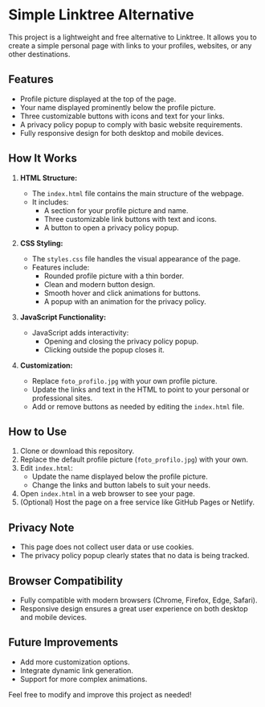 # Simple Linktree Alternative

This project is a lightweight and free alternative to Linktree. It allows you to create a simple personal page with links to your profiles, websites, or any other destinations.

## Features
- Profile picture displayed at the top of the page.
- Your name displayed prominently below the profile picture.
- Three customizable buttons with icons and text for your links.
- A privacy policy popup to comply with basic website requirements.
- Fully responsive design for both desktop and mobile devices.

## How It Works
1. **HTML Structure:**
   - The `index.html` file contains the main structure of the webpage.
   - It includes:
     - A section for your profile picture and name.
     - Three customizable link buttons with text and icons.
     - A button to open a privacy policy popup.

2. **CSS Styling:**
   - The `styles.css` file handles the visual appearance of the page.
   - Features include:
     - Rounded profile picture with a thin border.
     - Clean and modern button design.
     - Smooth hover and click animations for buttons.
     - A popup with an animation for the privacy policy.

3. **JavaScript Functionality:**
   - JavaScript adds interactivity:
     - Opening and closing the privacy policy popup.
     - Clicking outside the popup closes it.

4. **Customization:**
   - Replace `foto_profilo.jpg` with your own profile picture.
   - Update the links and text in the HTML to point to your personal or professional sites.
   - Add or remove buttons as needed by editing the `index.html` file.

## How to Use
1. Clone or download this repository.
2. Replace the default profile picture (`foto_profilo.jpg`) with your own.
3. Edit `index.html`:
   - Update the name displayed below the profile picture.
   - Change the links and button labels to suit your needs.
4. Open `index.html` in a web browser to see your page.
5. (Optional) Host the page on a free service like GitHub Pages or Netlify.

## Privacy Note
- This page does not collect user data or use cookies.
- The privacy policy popup clearly states that no data is being tracked.

## Browser Compatibility
- Fully compatible with modern browsers (Chrome, Firefox, Edge, Safari).
- Responsive design ensures a great user experience on both desktop and mobile devices.

## Future Improvements
- Add more customization options.
- Integrate dynamic link generation.
- Support for more complex animations.

Feel free to modify and improve this project as needed!
